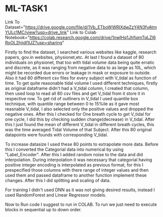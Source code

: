 # ML-TASK1
Link To Dataset="https://drive.google.com/file/d/1Vb_ETboWWRIXdwZzY4N3fvAtmYULc1MC/view?usp=drive_link"
Link to Colab Notebook="https://colab.research.google.com/drive/1nwlHq1JhfiqmTqLZl6RoOL2hjidI1IJZ?usp=sharing"

Firstly to find the dataset, I searched various websites like kaggle, research papers, gov.in websites, physionet,etc. At last I found a dataset of 80 individuals on physionet, that too with tidal volume data being quite erratic and discrete, as it was ranging from negative data to as large as 10L, which might be recorded due errors or leakage in mask or exposure to outside. Also it had 80 different csv files for every subject with V_tidal as function of time. To get quite reasonable tidal volume I used different techniques, firstly as original dataframe didn't had a V_tidal column, I created that column, then used loop to read all 80 csv files and get V_tidal from it store it in respective row. To get rid of outliners in V_tidal I used quantile box technique, with quantile range between 0 to 15%ile as it gave most reasnable V_tidal, I also selected only the positive values and dropped the negative ones. After this I checked for One breath cycle to get V_tidal for one cycle, I did this by checking sudden change(decrease) in V_tidal. After this I just found the mean of different V_tidal in different breath cycles, this was the time averaged Tidal Volume of that Subject. After this 80 original datapoints were founds with corresponding V_tidal. 

To increase datasize I used these 80 points to extrapolate more data. Before this I converted the Categorial data into numerical by using "Label_Encoder". After this I added random noise to the data and did interpolation. During interpolation it was necessary that categorial having positive integer encoding is interpolated as previous format, for this I prespecified those columns with there range of integer values and then used them and passed dataframe to another function implement these changes. After this I did splitting and scaling of data.

For training I didn't used DNN as it was not giving desired results, instead I used RandomForest and Linear Regressor models.

Now to Run code I suggest to run in COLAB. To run we just need to execute blocks in sequential up to down order.





